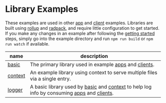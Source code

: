 # Library Examples
These examples are used in other [app][apps] and [client][clients] examples. Libraries are built using [rollup][rollup-url] and [radpack], and require little configuration to get started. If you make any changes in an example after following the [getting started] steps, simply go into the example directory and run `npm run build` or `npm run watch` if available.

| name | description |
| --- | --- |
| [basic] | The primary library used in example [apps] and [clients]. |
| [context] | An example library using context to serve multiple files via a single entry. |
| [logger] | A basic library used by [basic] and [context] to help log info by consuming [apps] and [clients]. |


[basic]: ./basic/
[context]: ./context/
[logger]: ./logger/
[apps]: ../apps/
[clients]: ../clients/
[getting started]: ../#getting-started
[radpack]: ../../
[rollup-url]: https://rollupjs.org/
